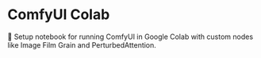 # ComfyUI Colab
🚀 Setup notebook for running ComfyUI in Google Colab with custom nodes like Image Film Grain and PerturbedAttention.

